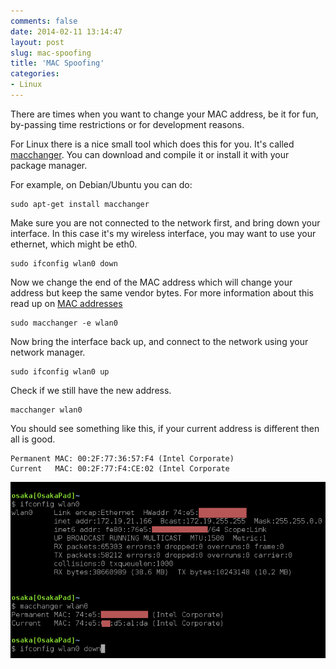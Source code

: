 ```yaml
---
comments: false
date: 2014-02-11 13:14:47
layout: post
slug: mac-spoofing
title: 'MAC Spoofing'
categories:
- Linux
---
```

There are times when you want to change your MAC address, be it for fun, by-passing time restrictions or for development reasons. 

For Linux there is a nice small tool which does this for you. It's called [macchanger](https://github.com/alobbs/macchanger). You can download and compile it or install it with your package manager.

For example, on Debian/Ubuntu you can do: 

    sudo apt-get install macchanger

Make sure you are not connected to the network first, and bring down your interface. In this case it's my wireless interface, you may want to use your ethernet, which might be eth0.

    sudo ifconfig wlan0 down

Now we change the end of the MAC address which will change your address but keep the same vendor bytes. For more information about this read up on [MAC addresses](https://en.wikipedia.org/wiki/MAC_address) 

    sudo macchanger -e wlan0

Now bring the interface back up, and connect to the network using your network manager.

    sudo ifconfig wlan0 up

Check if we still have the new address.

    macchanger wlan0

You should see something like this, if your current address is different then all is good.

    Permanent MAC: 00:2F:77:36:57:F4 (Intel Corporate)
    Current   MAC: 00:2F:77:F4:CE:02 (Intel Corporate

![MACSpoof-CLI](/images/posts/MACSpoof.png)

